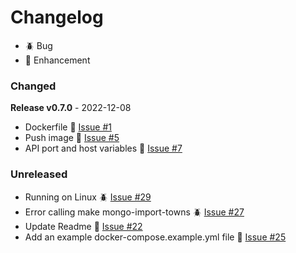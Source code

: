 # Changelog

- 🪲 Bug
- 🎈 Enhancement

### Changed
**Release v0.7.0** - 2022-12-08
- Dockerfile 🎈 [Issue #1](https://github.com/joegasewicz/geolocations-api/issues/1)
- Push image 🎈 [Issue #5](https://github.com/joegasewicz/geolocations-api/issues/5)
- API port and host variables 🎈 [Issue #7](https://github.com/joegasewicz/geolocations-api/issues/7)

### Unreleased

- Running on Linux 🪲 [Issue #29](https://github.com/joegasewicz/geolocations-api/issues29)
- Error calling make mongo-import-towns 🪲 [Issue #27](https://github.com/joegasewicz/geolocations-api/issues27)
- Update Readme 🎈 [Issue #22](https://github.com/joegasewicz/geolocations-api/issues22)
- Add an example docker-compose.example.yml file 🎈 [Issue #25](https://github.com/joegasewicz/geolocations-api/issues25)
